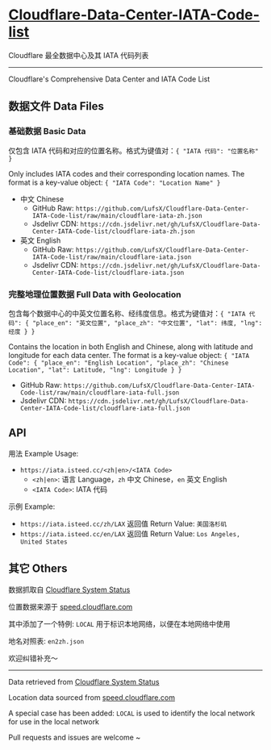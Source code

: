 # [Cloudflare-Data-Center-IATA-Code-list](https://github.com/LufsX/Cloudflare-Data-Center-IATA-Code-list)

Cloudflare 最全数据中心及其 IATA 代码列表

---

Cloudflare's Comprehensive Data Center and IATA Code List

## 数据文件 Data Files

### 基础数据 Basic Data

仅包含 IATA 代码和对应的位置名称。格式为键值对：`{ "IATA 代码": "位置名称" }`

Only includes IATA codes and their corresponding location names. The format is a key-value object: `{ "IATA Code": "Location Name" }`

- 中文 Chinese
  - GitHub Raw: `https://github.com/LufsX/Cloudflare-Data-Center-IATA-Code-list/raw/main/cloudflare-iata-zh.json`
  - Jsdelivr CDN: `https://cdn.jsdelivr.net/gh/LufsX/Cloudflare-Data-Center-IATA-Code-list/cloudflare-iata-zh.json`
- 英文 English
  - GitHub Raw: `https://github.com/LufsX/Cloudflare-Data-Center-IATA-Code-list/raw/main/cloudflare-iata.json`
  - Jsdelivr CDN: `https://cdn.jsdelivr.net/gh/LufsX/Cloudflare-Data-Center-IATA-Code-list/cloudflare-iata.json`

### 完整地理位置数据 Full Data with Geolocation

包含每个数据中心的中英文位置名称、经纬度信息。格式为键值对：`{ "IATA 代码": { "place_en": "英文位置", "place_zh": "中文位置", "lat": 纬度, "lng": 经度 } }`

Contains the location in both English and Chinese, along with latitude and longitude for each data center. The format is a key-value object: `{ "IATA Code": { "place_en": "English Location", "place_zh": "Chinese Location", "lat": Latitude, "lng": Longitude } }`

- GitHub Raw: `https://github.com/LufsX/Cloudflare-Data-Center-IATA-Code-list/raw/main/cloudflare-iata-full.json`
- Jsdelivr CDN: `https://cdn.jsdelivr.net/gh/LufsX/Cloudflare-Data-Center-IATA-Code-list/cloudflare-iata-full.json`

## API

用法 Example Usage:

- `https://iata.isteed.cc/<zh|en>/<IATA Code>`
  - `<zh|en>`: 语言 Language，`zh` 中文 Chinese，`en` 英文 English
  - `<IATA Code>`: IATA 代码

示例 Example:

- `https://iata.isteed.cc/zh/LAX`
  返回值 Return Value: `美国洛杉矶`
- `https://iata.isteed.cc/en/LAX`
  返回值 Return Value: `Los Angeles, United States`

## 其它 Others

数据抓取自 [Cloudflare System Status](https://www.cloudflarestatus.com/api/v2/components.json)

位置数据来源于 [speed.cloudflare.com](https://speed.cloudflare.com/locations)

其中添加了一个特例: `LOCAL` 用于标识本地网络，以便在本地网络中使用

地名对照表: `en2zh.json`

欢迎纠错补充～

---

Data retrieved from [Cloudflare System Status](https://www.cloudflarestatus.com/api/v2/components.json)

Location data sourced from [speed.cloudflare.com](https://speed.cloudflare.com/locations)

A special case has been added: `LOCAL` is used to identify the local network for use in the local network

Pull requests and issues are welcome ~

